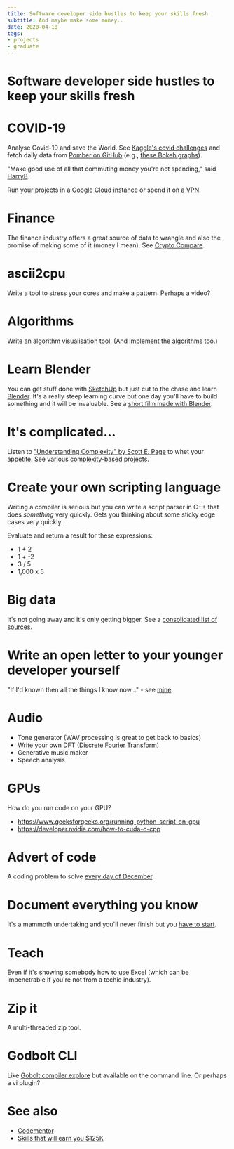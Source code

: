 ```yaml
---
title: Software developer side hustles to keep your skills fresh
subtitle: And maybe make some money...
date: 2020-04-18
tags:
- projects
- graduate
---
```


# Software developer side hustles to keep your skills fresh

# COVID-19
Analyse Covid-19 and save the World. See [Kaggle's covid
challenges](https://www.kaggle.com/covid19) and fetch daily data from [Pomber
on GitHub](https://github.com/pomber/covid19) (e.g., [these Bokeh
graphs](https://www.schleising.net/)).

"Make good use of all that commuting money you're not spending," said
[HarryB](https://90percentofeverything.com/about/index.html).

Run your projects in a [Google Cloud instance](https://cloud.google.com/) or
spend it on a
[VPN](https://www.expressrefer.com/refer-friend?referrer_id=51231154&utm_campaign=referrals&utm_medium=copy_link&utm_source=referral_dashboard).

# Finance
The finance industry offers a great source of data to wrangle and also the
promise of making some of it (money I mean). See [Crypto
Compare](https://www.cryptocompare.com/).

# ascii2cpu
Write a tool to stress your cores and make a pattern. Perhaps a video?

# Algorithms
Write an algorithm visualisation tool. (And implement the algorithms too.)

# Learn Blender
You can get stuff done with [SketchUp](https://www.sketchup.com/) but just cut
to the chase and learn [Blender](https://www.blender.org/). It's a really steep
learning curve but one day you'll have to build something and it will be
invaluable. See a [short film made with
Blender](https://www.youtube.com/watch?v=DVXEYksoE6c).

# It's complicated...
Listen to ["Understanding Complexity" by Scott E.
Page](https://www.audible.co.uk/pd/Understanding-Complexity-Audiobook/1629976849)
to whet your appetite. See various [complexity-based
projects](/post/complexity).

# Create your own scripting language
Writing a compiler is serious but you can write a script parser in C++ that
does _something_ very quickly. Gets you thinking about some sticky edge cases
very quickly.

Evaluate and return a result for these expressions:
- 1 + 2
- 1 + -2
- 3 / 5
- 1,000 x 5

# Big data
It's not going away and it's only getting bigger. See a [consolidated list of sources](post/big).

# Write an open letter to your younger developer yourself
"If I'd known then all the things I know now..." - see [mine](https://turpin.dev/post/letter/).

# Audio
- Tone generator (WAV processing is great to get back to basics)
- Write your own DFT ([Discrete Fourier Transform](https://en.wikipedia.org/wiki/Discrete_Fourier_transform))
- Generative music maker
- Speech analysis

# GPUs
How do you run code on your GPU?

- https://www.geeksforgeeks.org/running-python-script-on-gpu
- https://developer.nvidia.com/how-to-cuda-c-cpp

# Advert of code
A coding problem to solve [every day of December](https://adventofcode.com/).

# Document everything you know
It's a mammoth undertaking and you'll never finish but you [have to start](https://turpin.dev/).

# Teach
Even if it's showing somebody how to use Excel (which can be impenetrable if you're not from a techie industry).

# Zip it
A multi-threaded zip tool.

# Godbolt CLI
Like [Gobolt compiler explore](https://godbolt.org/) but available on the command line. Or perhaps a vi plugin?

# See also
- [Codementor](https://www.codementor.io/@npostolovski/40-side-project-ideas-for-software-engineers-g8xckyxef)
- [Skills that will earn you $125K](https://www.businessinsider.com/highest-paying-programming-languages-stack-overflow-developer-survey-2020-5)
